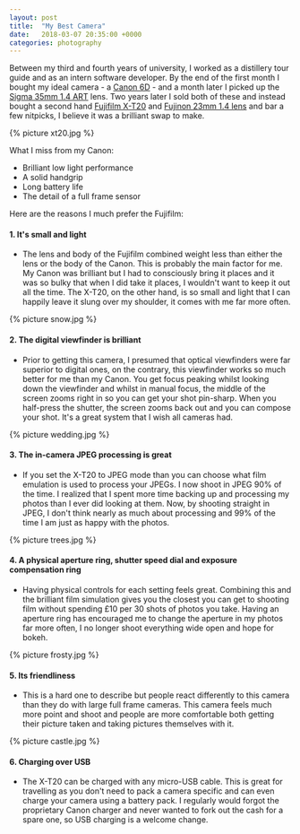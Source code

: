 ```yaml
---
layout: post
title:  "My Best Camera"
date:   2018-03-07 20:35:00 +0000
categories: photography
---
```


Between my third and fourth years of university, I worked as a distillery tour guide and as an intern software developer. By the end of the first month I bought my ideal camera - a [Canon 6D][1] - and a month later I picked up the [Sigma 35mm 1.4 ART][2] lens. Two years later I sold both of these and instead bought a second hand [Fujifilm X-T20][3] and [Fujinon 23mm 1.4 lens][4] and bar a few nitpicks, I believe it was a brilliant swap to make.

{% picture xt20.jpg %}

What I miss from my Canon:

* Brilliant low light performance
* A solid handgrip
* Long battery life
* The detail of a full frame sensor

Here are the reasons I much prefer the Fujifilm:

#### 1. It's small and light
 * The lens and body of the Fujifilm combined weight less than either the lens or the body of the Canon. This is probably the main factor for me. My Canon was brilliant but I had to consciously bring it places and it was so bulky that when I did take it places, I wouldn't want to keep it out all the time. The X-T20, on the other hand, is so small and light that I can happily leave it slung over my shoulder, it comes with me far more often.

{% picture snow.jpg %}

#### 2. The digital viewfinder is brilliant
* Prior to getting this camera, I presumed that optical viewfinders were far superior to digital ones, on the contrary, this viewfinder works so much better for me than my Canon. You get focus peaking whilst looking down the viewfinder and whilst in manual focus, the middle of the screen zooms right in so you can get your shot pin-sharp. When you half-press the shutter, the screen zooms back out and you can compose your shot. It's a great system that I wish all cameras had.

{% picture wedding.jpg %}

#### 3. The in-camera JPEG processing is great
* If you set the X-T20 to JPEG mode than you can choose what film emulation is used to process your JPEGs. I now shoot in JPEG 90% of the time. I realized that I spent more time backing up and processing my photos than I ever did looking at them. Now, by shooting straight in JPEG, I don't think nearly as much about processing and 99% of the time I am just as happy with the photos.

{% picture trees.jpg %}

#### 4. A physical aperture ring, shutter speed dial and exposure compensation ring
* Having physical controls for each setting feels great. Combining this and the brilliant film simulation gives you the closest you can get to shooting film without spending £10 per 30 shots of photos you take. Having an aperture ring has encouraged me to change the aperture in my photos far more often, I no longer shoot everything wide open and hope for bokeh.

{% picture frosty.jpg %}


#### 5. Its friendliness
* This is a hard one to describe but people react differently to this camera than they do with large full frame cameras. This camera feels much more point and shoot and people are more comfortable both getting their picture taken and taking pictures themselves with it.

{% picture castle.jpg %}

#### 6. Charging over USB
* The X-T20 can be charged with any micro-USB cable. This is great for travelling as you don't need to pack a camera specific and can even charge your camera using a battery pack. I regularly would forgot the proprietary Canon charger and never wanted to fork out the cash for a spare one, so USB charging is a welcome change.


[1]: https://www.amazon.co.uk/Canon-8035B026-EOS-6D/dp/B00AAULJLE/ref=sr_1_2?ie=UTF8&qid=1520455065&sr=8-2&keywords=canon+6d
[2]: https://www.amazon.co.uk/Sigma-35mm-F1-4-Lens-Canon/dp/B00A35X6NU/ref=sr_1_1?s=electronics&ie=UTF8&qid=1520455075&sr=1-1&keywords=sigma+35mm+1.4+art
[3]: https://www.amazon.co.uk/Fuji-X-T20-24-3-3-Inch-Camera/dp/B01MYADZ65/ref=sr_1_5?s=electronics&ie=UTF8&qid=1520455184&sr=1-5&keywords=xt20
[4]: https://www.amazon.co.uk/Fujifilm-16405575-XF-23mm-f1-4/dp/B00EZ8BEXK/ref=sr_1_1?s=electronics&ie=UTF8&qid=1520455226&sr=1-1&keywords=fuji+23mm+f%2F1.4